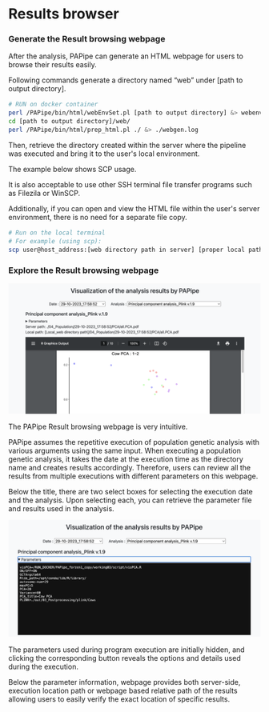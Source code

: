 # Results browser

### Generate the Result browsing webpage

After the analysis, PAPipe can generate an HTML webpage for users to browse their results easily.

Following commands generate a directory named “web” under [path to output directory].

```bash
# RUN on docker container
perl /PAPipe/bin/html/webEnvSet.pl [path to output directory] &> webenvset.log
cd [path to output directory]/web/
perl /PAPipe/bin/html/prep_html.pl ./ &> ./webgen.log
```

Then, retrieve the <web> directory created within the server where the pipeline was executed and bring it to the user's local environment.

The example below shows SCP usage. 

It is also acceptable to use other SSH terminal file  transfer programs such as Filezila or WinSCP. 

Additionally, if you can open and view the HTML file within the user's server environment, there is no need for a separate file copy.

```bash
# Run on the local terminal 
# For example (using scp): 
scp user@host_address:[web directory path in server] [proper local path to download the population analysis results]
```

### Explore the Result browsing webpage

![fig1.png](../../figures/fig_rb_1.png)

The PAPipe Result browsing webpage is very intuitive.

PAPipe assumes the repetitive execution of population genetic analysis with various arguments using the same input. When executing a population genetic analysis, it takes the date at the execution time as the directory name and creates results accordingly. Therefore, users can review all the results from multiple executions with different parameters on this webpage.

Below the title, there are two select boxes for selecting the execution date and the analysis. Upon selecting each, you can retrieve the parameter file and results used in the analysis.

![fig1.png](../../figures/fig_rb_2.png)

The parameters used during program execution are initially hidden, and clicking the corresponding button reveals the options and details used during the execution.

Below the parameter information, webpage provides both server-side, execution location path or webpage based relative path of the results allowing users to easily verify the exact location of specific results.